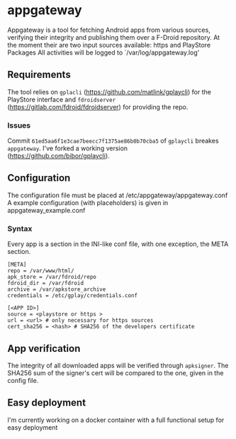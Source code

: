 # appgateway

Appgateway is a tool for fetching Android apps from various sources, verifying their integrity and publishing them over a F-Droid repository.
At the moment their are two input sources available: https and PlayStore Packages
All activities will be logged to `/var/log/appgateway.log'

## Requirements
The tool relies on `gplacli` (https://github.com/matlink/gplaycli) for the PlayStore interface and `fdroidserver` (https://gitlab.com/fdroid/fdroidserver) for providing the repo.

### Issues
Commit `61ed5aa6f1e3cae7beecc7f1375ae86b0b70cba5` of `gplaycli` breakes `appgateway`. I've forked a working version (https://github.com/bibor/gplaycli).

## Configuration
The configuration file must be placed at /etc/appgateway/appgateway.conf
A example configuration (with placeholders) is given in appgateway_example.conf

### Syntax
Every app is a section in the INI-like conf file, with one exception,  the META section. 

    [META]
    repo = /var/www/html/
    apk_store = /var/fdroid/repo
    fdroid_dir = /var/fdroid
    archive = /var/apkstore_archive
    credentials = /etc/gplay/credentials.conf
	
	[<APP ID>]
	source = <playstore or https >
	url = <url> # only necessary for https sources
	cert_sha256 = <hash> # SHA256 of the developers certificate
	

## App verification
The integrity of all downloaded apps will be verified through `apksigner`. The SHA256 sum of the signer's cert will be compared to the one, given in the config file.

## Easy deployment
I'm currently working on a docker container with a full functional setup for easy deployment
